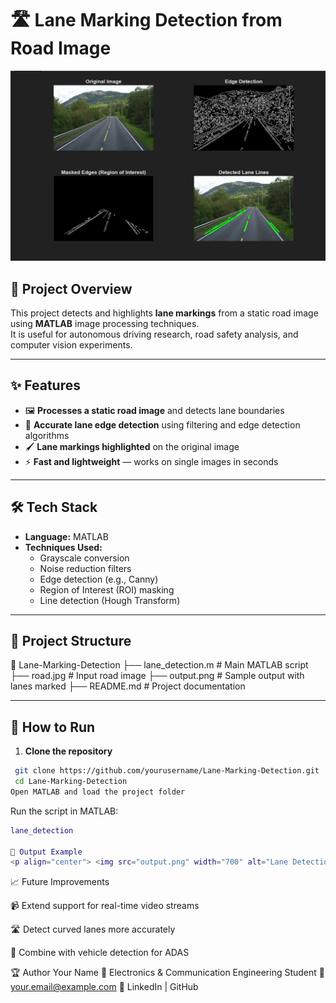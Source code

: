# 🛣️ Lane Marking Detection from Road Image  

<p align="center">
  <img src="output.png" width="750" alt="Lane Marking Output">
</p>

## 📌 Project Overview  
This project detects and highlights **lane markings** from a static road image using **MATLAB** image processing techniques.  
It is useful for autonomous driving research, road safety analysis, and computer vision experiments.

---

## ✨ Features  
- 🖼 **Processes a static road image** and detects lane boundaries  
- 🎯 **Accurate lane edge detection** using filtering and edge detection algorithms  
- 🖌 **Lane markings highlighted** on the original image  
- ⚡ **Fast and lightweight** — works on single images in seconds  

---

## 🛠️ Tech Stack  
- **Language:** MATLAB  
- **Techniques Used:**  
  - Grayscale conversion  
  - Noise reduction filters  
  - Edge detection (e.g., Canny)  
  - Region of Interest (ROI) masking  
  - Line detection (Hough Transform)  

---

## 📂 Project Structure  
📁 Lane-Marking-Detection
├── lane_detection.m # Main MATLAB script
├── road.jpg # Input road image
├── output.png # Sample output with lanes marked
├── README.md # Project documentation

---

## 🚀 How to Run  
1. **Clone the repository**
  ```bash 
   git clone https://github.com/yourusername/Lane-Marking-Detection.git
   cd Lane-Marking-Detection
Open MATLAB and load the project folder
```
Run the script in MATLAB:
```matlab
lane_detection

📸 Output Example
<p align="center"> <img src="output.png" width="700" alt="Lane Detection Example"> </p>
```
📈 Future Improvements

📹 Extend support for real-time video streams

🛣 Detect curved lanes more accurately

🚗 Combine with vehicle detection for ADAS

🏆 Author
Your Name
💼 Electronics & Communication Engineering Student
📧 your.email@example.com
🔗 LinkedIn | GitHub






